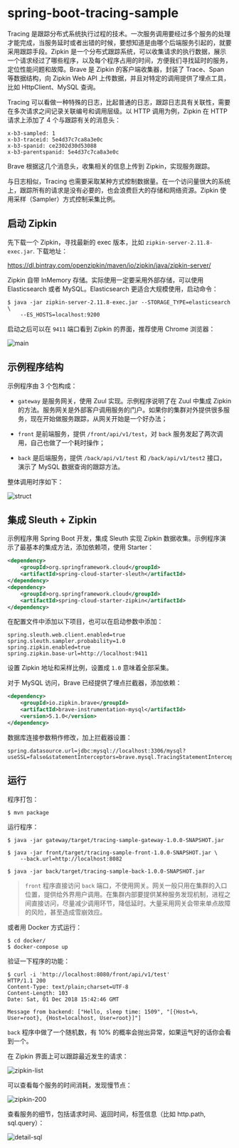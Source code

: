 # spring-boot-tracing-sample

Tracing 是跟踪分布式系统执行过程的技术。一次服务调用要经过多个服务的处理才能完成，当服务延时或者出错的时候，要想知道是由哪个后端服务引起的，就要采用跟踪手段。Zipkin 是一个分布式跟踪系统，可以收集请求的执行数据，展示一个请求经过了哪些程序，以及每个程序占用的时间，方便我们寻找延时的服务，定位性能问题和故障。Brave 是 Zipkin 的客户端收集器，封装了 Trace、Span 等数据结构，向 Zipkin Web API 上传数据，并且对特定的调用提供了埋点工具，比如 HttpClient、MySQL 查询。

Tracing 可以看做一种特殊的日志，比起普通的日志，跟踪日志具有关联性，需要在多次请求之间记录关联编号和调用层级。以 HTTP 调用为例，Zipkin 在 HTTP 请求上添加了 4 个与跟踪有关的消息头：

```shell
x-b3-sampled: 1
x-b3-traceid: 5e4d37c7ca8a3e0c
x-b3-spanid: ce2302d30d53088
x-b3-parentspanid: 5e4d37c7ca8a3e0c
```

Brave 根据这几个消息头，收集相关的信息上传到 Zipkin，实现服务跟踪。

与日志相似，Tracing 也需要采取某种方式控制数据量。在一个访问量很大的系统上，跟踪所有的请求是没有必要的，也会浪费巨大的存储和网络资源。Zipkin 使用采样（Sampler）方式控制采集比例。



## 启动 Zipkin

先下载一个 Zipkin，寻找最新的 exec 版本，比如 `zipkin-server-2.11.8-exec.jar`. 下载地址：

https://dl.bintray.com/openzipkin/maven/io/zipkin/java/zipkin-server/

Zipkin 自带 InMemory 存储。实际使用一定要采用外部存储，可以使用 Elasticsearch 或者 MySQL。Elasticsearch 更适合大规模使用，启动命令：

```
$ java -jar zipkin-server-2.11.8-exec.jar --STORAGE_TYPE=elasticsearch \
    --ES_HOSTS=localhost:9200
```

启动之后可以在 `9411` 端口看到 Zipkin 的界面，推荐使用 Chrome 浏览器：

![main](images/main.png)

## 示例程序结构

示例程序由 3 个包构成：

- `gateway` 是服务网关，使用 Zuul 实现。示例程序说明了在 Zuul 中集成 Zipkin 的方法。服务网关是外部客户调用服务的门户。如果你的集群对外提供很多服务，现在开始做服务跟踪，从网关开始是一个好办法；

- `front` 是前端服务，提供 `/front/api/v1/test`，对 `back` 服务发起了两次调用，自己也做了一个耗时操作；

- `back` 是后端服务，提供 `/back/api/v1/test` 和 `/back/api/v1/test2` 接口，演示了 MySQL 数据查询的跟踪方法。

整体调用时序如下：

![struct](images/struct.png)

## 集成 Sleuth + Zipkin

示例程序用 Spring Boot 开发，集成 Sleuth 实现 Zipkin 数据收集。示例程序演示了最基本的集成方法，添加依赖项，使用 Starter：

```xml
<dependency>
	<groupId>org.springframework.cloud</groupId>
	<artifactId>spring-cloud-starter-sleuth</artifactId>
</dependency>
<dependency>
	<groupId>org.springframework.cloud</groupId>
	<artifactId>spring-cloud-starter-zipkin</artifactId>
</dependency>
```

在配置文件中添加以下项目，也可以在启动参数中添加：

```shell
spring.sleuth.web.client.enabled=true
spring.sleuth.sampler.probability=1.0
spring.zipkin.enabled=true
spring.zipkin.base-url=http://localhost:9411
```

设置 Zipkin 地址和采样比例，设置成 `1.0` 意味着全部采集。

对于 MySQL 访问，Brave 已经提供了埋点拦截器，添加依赖：

```xml
<dependency>
	<groupId>io.zipkin.brave</groupId>
	<artifactId>brave-instrumentation-mysql</artifactId>
	<version>5.1.0</version>
</dependency>
```

数据库连接参数稍作修改，加上拦截器设置：

```shell
spring.datasource.url=jdbc:mysql://localhost:3306/mysql?useSSL=false&statementInterceptors=brave.mysql.TracingStatementInterceptor
```

## 运行

程序打包：

```shell
$ mvn package
```

运行程序：

```shell
$ java -jar gateway/target/tracing-sample-gateway-1.0.0-SNAPSHOT.jar

$ java -jar front/target/tracing-sample-front-1.0.0-SNAPSHOT.jar \
    --back.url=http://localhost:8082

$ java -jar back/target/tracing-sample-back-1.0.0-SNAPSHOT.jar
```

> `front` 程序直接访问 `back` 端口，不使用网关。网关一般只用在集群的入口位置，提供给外界用户调用。在集群内部要提供某种服务发现机制，进程之间直接访问，尽量减少调用环节，降低延时。大量采用网关会带来单点故障的风险，甚至造成雪崩效应。

或者用 Docker 方式运行：

```shell
$ cd docker/
$ docker-compose up
```

验证一下程序的功能：

```shell
$ curl -i 'http://localhost:8080/front/api/v1/test'
HTTP/1.1 200
Content-Type: text/plain;charset=UTF-8
Content-Length: 103
Date: Sat, 01 Dec 2018 15:42:46 GMT

Message from backend: ["Hello, sleep time: 1509", "[{Host=%, User=root}, {Host=localhost, User=root}]"]
```

`back` 程序中做了一个随机数，有 10% 的概率会抛出异常，如果运气好的话你会看到一个。

在 Zipkin 界面上可以跟踪最近发生的请求：

![zipkin-list](images/zipkin-list.png)

可以查看每个服务的时间消耗，发现慢节点：

![zipkin-200](images/zipkin-200.png)

查看服务的细节，包括请求时间、返回时间，标签信息（比如 http.path, sql.query）：

![detail-sql](images/detail-sql.png)


